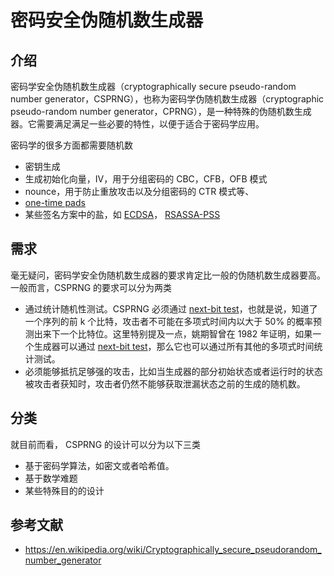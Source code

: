# 密码安全伪随机数生成器

## 介绍

密码学安全伪随机数生成器（cryptographically secure pseudo-random number generator，CSPRNG），也称为密码学伪随机数生成器（cryptographic pseudo-random number generator，CPRNG），是一种特殊的伪随机数生成器。它需要满足满足一些必要的特性，以便于适合于密码学应用。

密码学的很多方面都需要随机数

-   密钥生成
-   生成初始化向量，IV，用于分组密码的 CBC，CFB，OFB 模式
-   nounce，用于防止重放攻击以及分组密码的 CTR 模式等、
-   [one-time pads](https://en.wikipedia.org/wiki/One-time_pad)
-   某些签名方案中的盐，如 [ECDSA](https://en.wikipedia.org/wiki/ECDSA)， [RSASSA-PSS](https://en.wikipedia.org/w/index.php?title=RSASSA-PSS&action=edit&redlink=1)

## 需求

毫无疑问，密码学安全伪随机数生成器的要求肯定比一般的伪随机数生成器要高。一般而言，CSPRNG 的要求可以分为两类

-   通过统计随机性测试。CSPRNG 必须通过 [next-bit test](https://en.wikipedia.org/wiki/Next-bit_test)，也就是说，知道了一个序列的前 k 个比特，攻击者不可能在多项式时间内以大于 50% 的概率预测出来下一个比特位。这里特别提及一点，姚期智曾在 1982 年证明，如果一个生成器可以通过  [next-bit test](https://en.wikipedia.org/wiki/Next-bit_test)，那么它也可以通过所有其他的多项式时间统计测试。
-   必须能够抵抗足够强的攻击，比如当生成器的部分初始状态或者运行时的状态被攻击者获知时，攻击者仍然不能够获取泄漏状态之前的生成的随机数。

## 分类

就目前而看， CSPRNG 的设计可以分为以下三类

-   基于密码学算法，如密文或者哈希值。
-   基于数学难题
-   某些特殊目的的设计

## 参考文献

-   https://en.wikipedia.org/wiki/Cryptographically_secure_pseudorandom_number_generator
